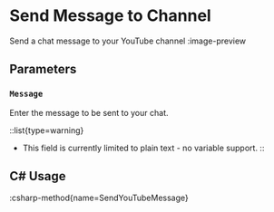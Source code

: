 # Send Message to Channel
Send a chat message to your YouTube channel
:image-preview

## Parameters
### `Message`
Enter the message to be sent to your chat.

::list{type=warning}
- This field is currently limited to plain text - no variable support.
::

## C# Usage
:csharp-method{name=SendYouTubeMessage}